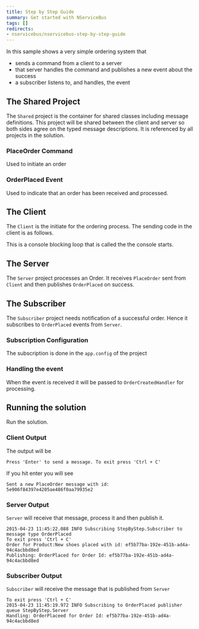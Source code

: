 ```yaml
---
title: Step by Step Guide
summary: Get started with NServiceBus
tags: []
redirects:
- nservicebus/nservicebus-step-by-step-guide
---
```


In this sample shows a very simple ordering system that 

 * sends a command from a client to a server 
 * that server handles the command and publishes a new event about the success
 * a subscriber listens to, and handles, the event


## The Shared Project

The `Shared` project is the container for shared classes including message definitions. This project will be shared between the client and server so both sides agree on the typed message descriptions. It is referenced by all projects in the solution. 


### PlaceOrder Command

Used to initiate an order

<!--import PlaceOrder-->


### OrderPlaced Event

Used to indicate that an order has been received and processed.

<!--import OrderPlaced-->


## The Client

The `Client` is the initiate for the ordering process. The sending code in the client is as follows.

<!-- import SendOrder -->

This is a console blocking loop that is called the the console starts.


## The Server 

The `Server` project processes an Order. It receives `PlaceOrder` sent from `Client` and then publishes `OrderPlaced` on success.

<!-- import PlaceOrderHandler -->


## The Subscriber

The `Subscriber` project needs notification of a successful order. Hence it subscribes to `OrderPlaced` events from `Server`.


### Subscription Configuration

The subscription is done in the `app.config` of the project

<!-- import subscriptionConfig--> 


### Handling the event

When the event is received it will be passed to `OrderCreatedHandler` for processing.

<!-- import OrderCreatedHandler -->


## Running the solution

Run the solution.


### Client Output

The output will be 

    Press 'Enter' to send a message. To exit press 'Ctrl + C'

If you hit enter you will see

    Sent a new PlaceOrder message with id: 5e906f84397e4205ae486f0aa79935e2


### Server Output

`Server` will receive that message, process it and then publish it.

```
2015-04-23 11:45:22.088 INFO Subscribing StepByStep.Subscriber to message type OrderPlaced
To exit press 'Ctrl + C'
Order for Product:New shoes placed with id: ef5b77ba-192e-451b-ad4a-94c4acbbd8ed
Publishing: OrderPlaced for Order Id: ef5b77ba-192e-451b-ad4a-94c4acbbd8ed
```

### Subscriber Output

`Subscriber` will receive the message that is published from `Server`

```
To exit press 'Ctrl + C'
2015-04-23 11:45:19.972 INFO Subscribing to OrderPlaced publisher queue StepByStep.Server
Handling: OrderPlaceed for Order Id: ef5b77ba-192e-451b-ad4a-94c4acbbd8ed
```
